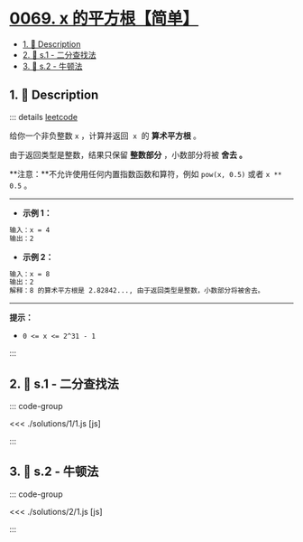 # [0069. x 的平方根【简单】](https://github.com/tnotesjs/TNotes.leetcode/tree/main/notes/0069.%20x%20%E7%9A%84%E5%B9%B3%E6%96%B9%E6%A0%B9%E3%80%90%E7%AE%80%E5%8D%95%E3%80%91)

<!-- region:toc -->

- [1. 📝 Description](#1--description)
- [2. 🎯 s.1 - 二分查找法](#2--s1---二分查找法)
- [3. 🎯 s.2 - 牛顿法](#3--s2---牛顿法)

<!-- endregion:toc -->

## 1. 📝 Description

::: details [leetcode](https://leetcode.cn/problems/sqrtx)

给你一个非负整数 `x` ，计算并返回  `x`  的 **算术平方根** 。

由于返回类型是整数，结果只保留 **整数部分** ，小数部分将被 **舍去 。**

**注意：**不允许使用任何内置指数函数和算符，例如 `pow(x, 0.5)` 或者 `x ** 0.5` 。

---

- **示例 1：**

```txt
输入：x = 4
输出：2
```

- **示例 2：**

```txt
输入：x = 8
输出：2
解释：8 的算术平方根是 2.82842..., 由于返回类型是整数，小数部分将被舍去。
```

---

**提示：**

- `0 <= x <= 2^31 - 1`

:::

## 2. 🎯 s.1 - 二分查找法

::: code-group

<<< ./solutions/1/1.js [js]

:::

## 3. 🎯 s.2 - 牛顿法

::: code-group

<<< ./solutions/2/1.js [js]

:::
